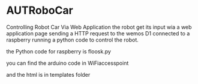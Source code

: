 # AUTRoboCar
Controlling Robot Car Via Web Application
the robot get its input wia a web application page sending a HTTP request to the wemos D1 connected to a raspberry running a python code to control the robot.

the Python code for raspberry is floosk.py

you can find the arduino code in WiFiaccesspoint

and the html is in templates folder
